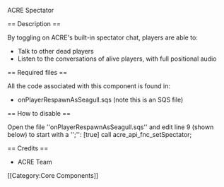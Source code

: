 ACRE Spectator

== Description ==

By toggling on ACRE's built-in spectator chat, players are able to:

* Talk to other dead players
* Listen to the conversations of alive players, with full positional audio

== Required files ==

All the code associated with this component is found in:

* onPlayerRespawnAsSeagull.sqs (note this is an SQS file)

== How to disable ==

Open the file ''onPlayerRespawnAsSeagull.sqs'' and edit line 9 (shown below) to start with a '';'':
 [true] call acre_api_fnc_setSpectator;

== Credits ==

* ACRE Team

[[Category:Core Components]]

